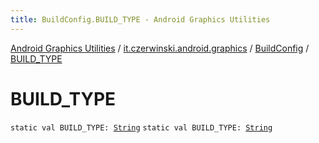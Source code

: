 ```yaml
---
title: BuildConfig.BUILD_TYPE - Android Graphics Utilities
---
```


[Android Graphics Utilities](../../index.html) / [it.czerwinski.android.graphics](../index.html) / [BuildConfig](index.html) / [BUILD_TYPE](./-b-u-i-l-d_-t-y-p-e.html)

# BUILD_TYPE

`static val BUILD_TYPE: `[`String`](https://kotlinlang.org/api/latest/jvm/stdlib/kotlin/-string/index.html)
`static val BUILD_TYPE: `[`String`](https://kotlinlang.org/api/latest/jvm/stdlib/kotlin/-string/index.html)